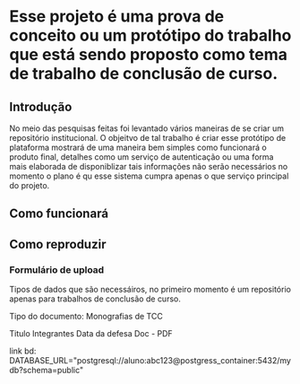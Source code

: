 # Esse projeto é uma prova de conceito ou um protótipo do trabalho que está sendo proposto como tema de trabalho de conclusão de curso.

## Introdução
No meio das pesquisas feitas foi levantado vários maneiras de se criar um repositório institucional. O objeitvo de tal trabalho é criar esse protótipo de plataforma mostrará de uma maneira bem simples como funcionará o produto final, detalhes como um serviço de autenticação ou uma forma mais elaborada de disponiblizar tais informações não serão necessários no momento o plano é qu esse sistema cumpra apenas o que serviço principal do projeto.



## Como funcionará

## Como reproduzir



### Formulário de upload

Tipos de dados que são necessáiros, no primeiro momento é um repositório apenas para trabalhos de conclusão de curso.

Tipo do documento: Monografias de TCC

Titulo
Integrantes
Data da defesa
Doc - PDF



link bd: DATABASE_URL="postgresql://aluno:abc123@postgress_container:5432/mydb?schema=public"